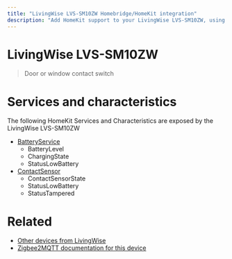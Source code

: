 ```yaml
---
title: "LivingWise LVS-SM10ZW Homebridge/HomeKit integration"
description: "Add HomeKit support to your LivingWise LVS-SM10ZW, using Homebridge, Zigbee2MQTT and homebridge-z2m."
---
```

<!---
This file has been GENERATED using src/docgen/docgen.ts
DO NOT EDIT THIS FILE MANUALLY!
-->
# LivingWise LVS-SM10ZW
> Door or window contact switch


# Services and characteristics
The following HomeKit Services and Characteristics are exposed by
the LivingWise LVS-SM10ZW

* [BatteryService](../../battery.md)
  * BatteryLevel
  * ChargingState
  * StatusLowBattery
* [ContactSensor](../../sensors.md)
  * ContactSensorState
  * StatusLowBattery
  * StatusTampered


# Related
* [Other devices from LivingWise](../index.md#livingwise)
* [Zigbee2MQTT documentation for this device](https://www.zigbee2mqtt.io/devices/LVS-SM10ZW.html)